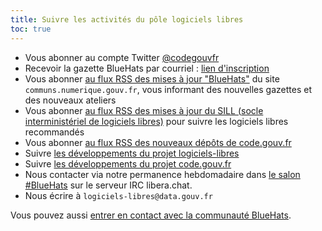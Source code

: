 ```yaml
---
title: Suivre les activités du pôle logiciels libres
toc: true
---
```


- Vous abonner au compte Twitter [@codegouvfr](https://twitter.com/codegouvfr)
- Recevoir la gazette BlueHats par courriel : [lien d'inscription](https://infolettres.etalab.gouv.fr/subscribe/bluehats@mail.etalab.studio)
- Vous abonner [au flux RSS des mises à jour "BlueHats"](https://communs.numerique.gouv.fr/feed/feed.xml) du site `communs.numerique.gouv.fr`, vous informant des nouvelles gazettes et des nouveaux ateliers
- Vous abonner [au flux RSS des mises à jour du SILL (socle interministériel de logiciels libres)](https://sill.etalab.gouv.fr/updates.xml) pour suivre les logiciels libres recommandés
- Vous abonner [au flux RSS des nouveaux dépôts de code.gouv.fr](https://code.gouv.fr/data/latest.xml)
- Suivre [les développements du projet logiciels-libres](https://sr.ht/~etalab/logiciels-libres/feed)
- Suivre [les développements du projet code.gouv.fr](https://sr.ht/~etalab/code.gouv.fr/feed)
- Nous contacter via notre permanence hebdomadaire dans [le salon #BlueHats](https://web.libera.chat/#bluehats) sur le serveur IRC libera.chat.
- Nous écrire à `logiciels-libres@data.gouv.fr`

Vous pouvez aussi [entrer en contact avec la communauté BlueHats](espaces-communication-bluehats.md).
